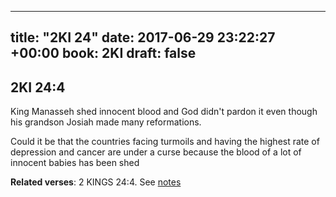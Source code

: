 
---
title: "2KI 24"
date: 2017-06-29 23:22:27 +00:00
book: 2KI
draft: false
---

## 2KI 24:4

King Manasseh shed innocent blood and God didn't pardon it even though his grandson Josiah made many reformations.

Could it be that the countries facing turmoils and having the highest rate of depression and cancer are under a curse because the blood of a lot of innocent babies has been shed

**Related verses**: 2 KINGS 24:4. See [notes](https://my.bible.com/notes/2668605351662445122)

